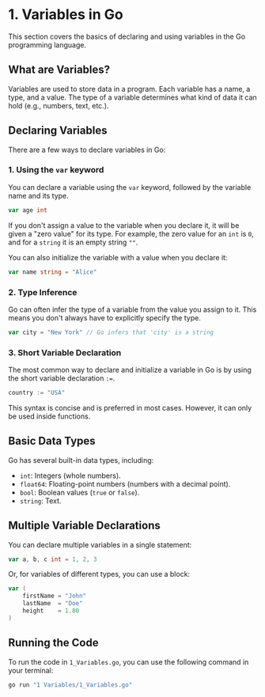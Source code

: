 
# 1. Variables in Go

This section covers the basics of declaring and using variables in the Go programming language.

## What are Variables?

Variables are used to store data in a program. Each variable has a name, a type, and a value. The type of a variable determines what kind of data it can hold (e.g., numbers, text, etc.).

## Declaring Variables

There are a few ways to declare variables in Go:

### 1. Using the `var` keyword

You can declare a variable using the `var` keyword, followed by the variable name and its type.

```go
var age int
```

If you don't assign a value to the variable when you declare it, it will be given a "zero value" for its type. For example, the zero value for an `int` is `0`, and for a `string` it is an empty string `""`.

You can also initialize the variable with a value when you declare it:

```go
var name string = "Alice"
```

### 2. Type Inference

Go can often infer the type of a variable from the value you assign to it. This means you don't always have to explicitly specify the type.

```go
var city = "New York" // Go infers that 'city' is a string
```

### 3. Short Variable Declaration

The most common way to declare and initialize a variable in Go is by using the short variable declaration `:=`.

```go
country := "USA"
```

This syntax is concise and is preferred in most cases. However, it can only be used inside functions.

## Basic Data Types

Go has several built-in data types, including:

- `int`: Integers (whole numbers).
- `float64`: Floating-point numbers (numbers with a decimal point).
- `bool`: Boolean values (`true` or `false`).
- `string`: Text.

## Multiple Variable Declarations

You can declare multiple variables in a single statement:

```go
var a, b, c int = 1, 2, 3
```

Or, for variables of different types, you can use a block:

```go
var (
    firstName = "John"
    lastName  = "Doe"
    height    = 1.80
)
```

## Running the Code

To run the code in `1_Variables.go`, you can use the following command in your terminal:

```bash
go run "1 Variables/1_Variables.go"
```
